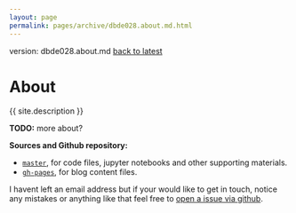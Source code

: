 ```yaml
---
layout: page
permalink: pages/archive/dbde028.about.md.html
---
```

<style>html{margin-top: 27px}</style>
<div class="hist">version: dbde028.about.md
    <a href="/digitalcitizens/about/">back to latest</a>
</div>

<h1 class="post-title">About</h1>
{{ site.description }}

**TODO:** more about?

**Sources and Github repository:**

* [`master`](https://github.com/winstonjay/digitalcitizens), for code files, jupyter notebooks and other supporting materials.
* [`gh-pages`](https://github.com/winstonjay/digitalcitizens/tree/gh-pages), for blog content files.

I havent left an email address but if your would like to get in touch, notice any mistakes or anything like that feel free to [open a issue via github](https://github.com/winstonjay/digitalcitizens/issues/new).
